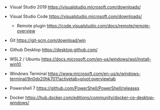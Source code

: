 * Visual Studio 2019 https://visualstudio.microsoft.com/downloads/
* Visual Studio Code https://visualstudio.microsoft.com/downloads/
  * Remote plugin https://code.visualstudio.com/docs/remote/remote-overview

* Git https://git-scm.com/download/win
* Github Desktop https://desktop.github.com/

* WSL2 / Ubuntu https://docs.microsoft.com/en-us/windows/wsl/install-win10
* Windows Terminal https://www.microsoft.com/en-us/p/windows-terminal/9n0dx20hk701?activetab=pivot:overviewtab
* Powershell 7 https://github.com/PowerShell/PowerShell/releases

* Docker https://hub.docker.com/editions/community/docker-ce-desktop-windows/
